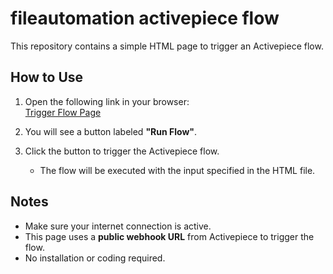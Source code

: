# fileautomation activepiece flow

This repository contains a simple HTML page to trigger an Activepiece flow.

## How to Use

1. Open the following link in your browser:  
   [Trigger Flow Page](https://github.com/GeethanjaliPPython/fileautomation/blob/main/trigger.html)

2. You will see a button labeled **"Run Flow"**.  

3. Click the button to trigger the Activepiece flow.  
   - The flow will be executed with the input specified in the HTML file.

## Notes

- Make sure your internet connection is active.  
- This page uses a **public webhook URL** from Activepiece to trigger the flow.  
- No installation or coding required.
